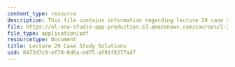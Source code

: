 ```yaml
---
content_type: resource
description: This file contains information regarding lecture 29 case study solutions.
file: https://ol-ocw-studio-app-production.s3.amazonaws.com/courses/1-264j-database-internet-and-systems-integration-technologies-fall-2013/0473d7c9ef708d6aed75af91f6377ad7_MIT1_264JF13_L29_sol.pdf
file_type: application/pdf
resourcetype: Document
title: Lecture 29 Case Study Solutions
uid: 0473d7c9-ef70-8d6a-ed75-af91f6377ad7
---
```

